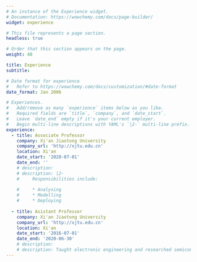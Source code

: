 ```yaml
---
# An instance of the Experience widget.
# Documentation: https://wowchemy.com/docs/page-builder/
widget: experience

# This file represents a page section.
headless: true

# Order that this section appears on the page.
weight: 40

title: Experience
subtitle:

# Date format for experience
#   Refer to https://wowchemy.com/docs/customization/#date-format
date_format: Jan 2006

# Experiences.
#   Add/remove as many `experience` items below as you like.
#   Required fields are `title`, `company`, and `date_start`.
#   Leave `date_end` empty if it's your current employer.
#   Begin multi-line descriptions with YAML's `|2-` multi-line prefix.
experience:
  - title: Associate Professor
    company: Xi'an Jiaotong University
    company_url: 'http://xjtu.edu.cn'
    location: Xi'an
    date_start: '2020-07-01'
    date_end: ''
    # description:
    # description: |2-
    #     Responsibilities include:
        
    #     * Analysing
    #     * Modelling
    #     * Deploying
        
  - title: Asistant Professor
    company: Xi'an Jiaotong University
    company_url: 'http://xjtu.edu.cn'
    location: Xi'an
    date_start: '2016-07-01'
    date_end: '2020-06-30'
    # description:
    # description: Taught electronic engineering and researched semiconductor physics.
---
```

